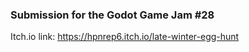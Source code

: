 ### Submission for the Godot Game Jam #28

Itch.io link: https://hpnrep6.itch.io/late-winter-egg-hunt
